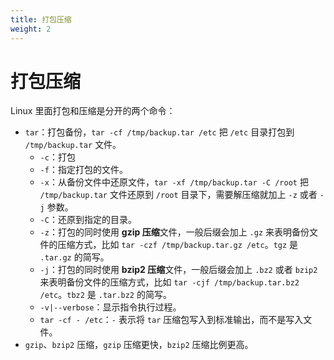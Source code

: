 ```yaml
---
title: 打包压缩
weight: 2
---
```


# 打包压缩

Linux 里面打包和压缩是分开的两个命令：

- `tar`：打包备份，`tar -cf /tmp/backup.tar /etc` 把 `/etc` 目录打包到 `/tmp/backup.tar` 文件。
  - `-c`：打包
  - `-f`：指定打包的文件。
  - `-x`：从备份文件中还原文件，`tar -xf /tmp/backup.tar -C /root` 把 `/tmp/backup.tar` 文件还原到 `/root` 目录下，需要解压缩就加上 `-z` 或者 `-j` 参数。
  - `-C`：还原到指定的目录。
  - `-z`：打包的同时使用 **gzip 压缩**文件，一般后缀会加上 `.gz` 来表明备份文件的压缩方式，比如 `tar -czf /tmp/backup.tar.gz /etc`。`tgz` 是 `.tar.gz` 的简写。
  - `-j`：打包的同时使用 **bzip2 压缩**文件，一般后缀会加上 `.bz2` 或者 `bzip2` 来表明备份文件的压缩方式，比如 `tar -cjf /tmp/backup.tar.bz2 /etc`。`tbz2` 是 `.tar.bz2` 的简写。
  - `-v|--verbose`：显示指令执行过程。
  - `tar -cf - /etc`：`-` 表示将 `tar` 压缩包写入到标准输出，而不是写入文件。
- `gzip`、`bzip2` 压缩，`gzip` 压缩更快，`bzip2` 压缩比例更高。
